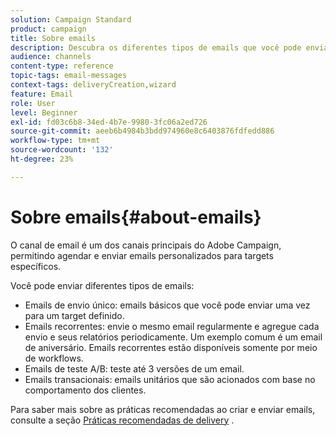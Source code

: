 ```yaml
---
solution: Campaign Standard
product: campaign
title: Sobre emails
description: Descubra os diferentes tipos de emails que você pode enviar com o Adobe Campaign.
audience: channels
content-type: reference
topic-tags: email-messages
context-tags: deliveryCreation,wizard
feature: Email
role: User
level: Beginner
exl-id: fd03c6b8-34ed-4b7e-9980-3fc06a2ed726
source-git-commit: aeeb6b4984b3bdd974960e8c6403876fdfedd886
workflow-type: tm+mt
source-wordcount: '132'
ht-degree: 23%

---
```


# Sobre emails{#about-emails}

O canal de email é um dos canais principais do Adobe Campaign, permitindo agendar e enviar emails personalizados para targets específicos.

Você pode enviar diferentes tipos de emails:

* Emails de envio único: emails básicos que você pode enviar uma vez para um target definido.
* Emails recorrentes: envie o mesmo email regularmente e agregue cada envio e seus relatórios periodicamente. Um exemplo comum é um email de aniversário. Emails recorrentes estão disponíveis somente por meio de workflows.
* Emails de teste A/B: teste até 3 versões de um email.
* Emails transacionais: emails unitários que são acionados com base no comportamento dos clientes.

Para saber mais sobre as práticas recomendadas ao criar e enviar emails, consulte a seção [Práticas recomendadas de delivery](../../sending/using/delivery-best-practices.md) .

